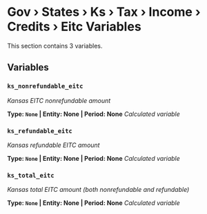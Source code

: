 # Gov › States › Ks › Tax › Income › Credits › Eitc Variables

This section contains 3 variables.

## Variables

### `ks_nonrefundable_eitc`
*Kansas EITC nonrefundable amount*

**Type: `None` | Entity: None | Period: None**
*Calculated variable*

### `ks_refundable_eitc`
*Kansas refundable EITC amount*

**Type: `None` | Entity: None | Period: None**
*Calculated variable*

### `ks_total_eitc`
*Kansas total EITC amount (both nonrefundable and refundable)*

**Type: `None` | Entity: None | Period: None**
*Calculated variable*
